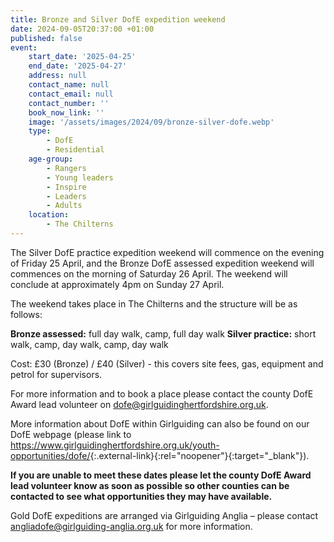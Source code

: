 ```yaml
---
title: Bronze and Silver DofE expedition weekend
date: 2024-09-05T20:37:00 +01:00
published: false
event:
    start_date: '2025-04-25'
    end_date: '2025-04-27'
    address: null
    contact_name: null
    contact_email: null
    contact_number: ''
    book_now_link: ''
    image: '/assets/images/2024/09/bronze-silver-dofe.webp'
    type:
        - DofE
        - Residential
    age-group:
        - Rangers
        - Young leaders
        - Inspire
        - Leaders
        - Adults
    location:
        - The Chilterns
---
```

The Silver DofE practice expedition weekend will commence on the evening of Friday 25 April, and the Bronze DofE assessed expedition weekend will commences on the morning of Saturday 26 April.  The weekend will conclude at approximately 4pm on Sunday 27 April.

The weekend takes place in The Chilterns and the structure will be as follows:

**Bronze assessed:** full day walk, camp, full day walk
**Silver practice:** short walk, camp, day walk, camp, day walk

Cost: £30 (Bronze) / £40 (Silver) - this covers site fees, gas, equipment and petrol for supervisors.

For more information and to book a place please contact the county DofE Award lead volunteer on <dofe@girlguidinghertfordshire.org.uk>.

More information about DofE within Girlguiding can also be found on our DofE webpage (please link to <https://www.girlguidinghertfordshire.org.uk/youth-opportunities/dofe/>{:.external-link}{:rel="noopener"}{:target="_blank"}).

**If you are unable to meet these dates please let the county DofE Award lead volunteer know as soon as possible so other counties can be contacted to see what opportunities they may have available.**

Gold DofE expeditions are arranged via Girlguiding Anglia – please contact <angliadofe@girlguiding-anglia.org.uk> for more information.
